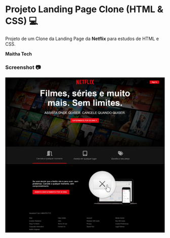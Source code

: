 # Projeto Landing Page Clone (HTML & CSS) 💻

Projeto de um Clone da Landing Page da **Netflix** para estudos de HTML e CSS. 

**Maitha Tech**

### Screenshot 📷

<p align="center"><img src="./assets/img/screenshot.png"></p>